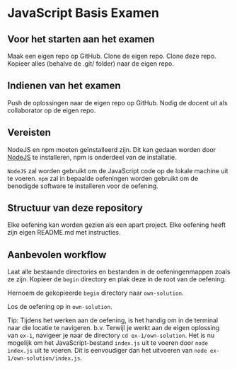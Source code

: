 # JavaScript Basis Examen

## Voor het starten aan het examen

Maak een eigen repo op GitHub.
Clone de eigen repo.
Clone deze repo.
Kopieer alles (behalve de .git/ folder) naar de eigen repo.

## Indienen van het examen

Push de oplossingen naar de eigen repo op GitHub.
Nodig de docent uit als collaborator op de eigen repo.

## Vereisten

NodeJS en npm moeten geïnstalleerd zijn. Dit kan gedaan worden door [NodeJS](https://nodejs.org/en/) te installeren, npm is onderdeel van de installatie.

`NodeJS` zal worden gebruikt om de JavaScript code op de lokale machine uit te voeren.
`npm` zal in bepaalde oefeningen worden gebruikt om de benodigde software te installeren voor de oefening.

## Structuur van deze repository

Elke oefening kan worden gezien als een apart project.
Elke oefening heeft zijn eigen README.md met instructies.

## Aanbevolen workflow

Laat alle bestaande directories en bestanden in de oefeningenmappen zoals ze zijn. Kopieer de `begin` directory en plak deze in de root van de oefening.

Hernoem de gekopieerde `begin` directory naar `own-solution`.

Los de oefening op in `own-solution`.

Tip: Tijdens het werken aan de oefening, is het handig om in de terminal naar die locatie te navigeren.
b.v. Terwijl je werkt aan de eigen oplossing van `ex-1`, navigeer je naar de directory `cd ex-1/own-solution`. Het is nu mogelijk om het JavaScript-bestand `index.js` uit te voeren door `node index.js` uit te voeren. Dit is eenvoudiger dan het uitvoeren van `node ex-1/own-solution/index.js`.
